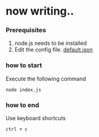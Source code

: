 # now writing..

### Prerequisites
1. node.js needs to be installed
2. Edit the config file. [default.json](solution\case1\config\default.json)

### how to start
Execute the following command

`node index.js`

### how to end
Use keyboard shortcuts

`ctrl + c`
